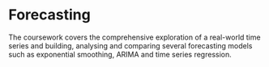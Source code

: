 # Forecasting
The coursework covers the comprehensive exploration of a real-world time series and building, analysing and comparing several forecasting models such as exponential smoothing, ARIMA and time series regression.
